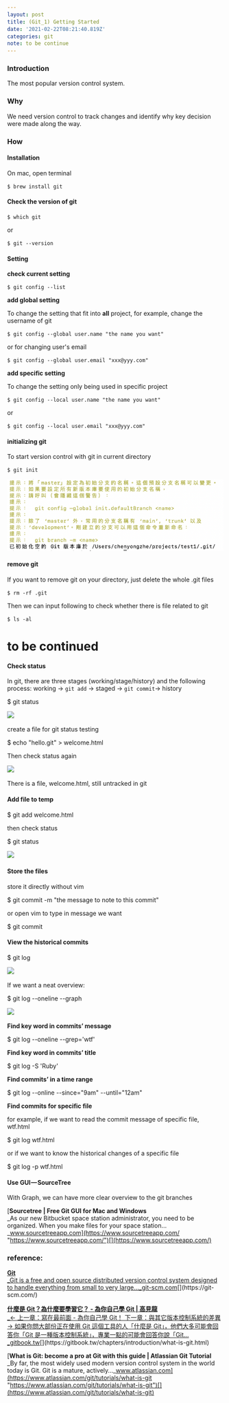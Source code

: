 ```yaml
---
layout: post
title: (Git_1) Getting Started
date: '2021-02-22T08:21:40.819Z'
categories: git
note: to be continue
---
```


### Introduction
The most popular version control system.

### Why
We need version control to track changes and identify why key decision were made along the way.

### How
#### Installation

On mac, open terminal

```
$ brew install git
```

#### Check the version of git

```
$ which git
```
or
```
$ git --version
```

#### Setting

**check current setting**
```
$ git config --list
```

**add global setting**

To change the setting that fit into **all** project, for example, change the username of git
```
$ git config --global user.name "the name you want"
```
or for changing user's email
```
$ git config --global user.email "xxx@yyy.com"
```

**add specific setting**

To change the setting only being used in specific project
```
$ git config --local user.name "the name you want"
```
or
```
$ git config --local user.email "xxx@yyy.com"
```

#### initializing git

To start version control with git in current directory
```
$ git init
```
![git_init](assets/img/git_init.jpg)

#### remove git

If you want to remove git on your directory, just delete the whole .git files
```
$ rm -rf .git
```

Then we can input following to check whether there is file related to git
```
$ ls -al
```

# to be continued

#### Check status

In git, there are three stages (working/stage/history) and the following process: working -> `git add` -> staged -> `git commit`\-> history

$ git status

![](/Users/chenyongzhe/coding/practice_not_for_github/javascript_practice/medium-to-markdown/medium-export/posts/md_1623056197395/img/1__Pv1briXOtMvI7tU6__knn3g.png)

create a file for git status testing

$ echo "hello.git" > welcome.html

Then check status again

![](/Users/chenyongzhe/coding/practice_not_for_github/javascript_practice/medium-to-markdown/medium-export/posts/md_1623056197395/img/1__7JZv6zcN9KPNz6Y3XdQM6w.png)

There is a file, welcome.html, still untracked in git

#### Add file to temp

$ git add welcome.html

then check status

$ git status

![](/Users/chenyongzhe/coding/practice_not_for_github/javascript_practice/medium-to-markdown/medium-export/posts/md_1623056197395/img/1__5fKmVmoT6k30KoRtrfd69w.png)

#### Store the files

store it directly without vim

$ git commit -m "the message to note to this commit"

or open vim to type in message we want

$ git commit

#### View the historical commits

$ git log

![](/Users/chenyongzhe/coding/practice_not_for_github/javascript_practice/medium-to-markdown/medium-export/posts/md_1623056197395/img/1__xM9A96o__hrRKduVcs1vPCA.png)

If we want a neat overview:

$ git log --oneline --graph

![](/Users/chenyongzhe/coding/practice_not_for_github/javascript_practice/medium-to-markdown/medium-export/posts/md_1623056197395/img/1__HP4y4QxFD2OVofPPrZgcAA.png)

**Find key word in commits’ message**

$ git log --oneline --grep='wtf'

**Find key word in commits’ title**

$ git log -S 'Ruby'

**Find commits’ in a time range**

$ git log --online --since="9am" --until="12am"

**Find commits for specific file**

for example, if we want to read the commit message of specific file, wtf.html

$ git log wtf.html

or if we want to know the historical changes of a specific file

$ git log -p wtf.html

#### Use GUI — SourceTree

With Graph, we can have more clear overview to the git branches

[**Sourcetree | Free Git GUI for Mac and Windows**  
_As our new Bitbucket space station administrator, you need to be organized. When you make files for your space station…_www.sourcetreeapp.com](https://www.sourcetreeapp.com/ "https://www.sourcetreeapp.com/")[](https://www.sourcetreeapp.com/)

### reference:

[**Git**  
_Git is a free and open source distributed version control system designed to handle everything from small to very large…_git-scm.com](https://git-scm.com/ "https://git-scm.com/")[](https://git-scm.com/)

[**什麼是 Git？為什麼要學習它？ - 為你自己學 Git | 高見龍**  
_← 上一章：寫在最前面 - 為你自己學 Git！ 下一章：與其它版本控制系統的差異 → 如果你問大部份正在使用 Git 這個工具的人「什麼是 Git」，他們大多可能會回答你「Git 是一種版本控制系統」，專業一點的可能會回答你說「Git…_gitbook.tw](https://gitbook.tw/chapters/introduction/what-is-git.html "https://gitbook.tw/chapters/introduction/what-is-git.html")[](https://gitbook.tw/chapters/introduction/what-is-git.html)

[**What is Git: become a pro at Git with this guide | Atlassian Git Tutorial**  
_By far, the most widely used modern version control system in the world today is Git. Git is a mature, actively…_www.atlassian.com](https://www.atlassian.com/git/tutorials/what-is-git "https://www.atlassian.com/git/tutorials/what-is-git")[](https://www.atlassian.com/git/tutorials/what-is-git)